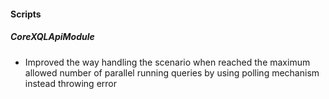 
#### Scripts

##### CoreXQLApiModule

- Improved the way handling the scenario when reached the maximum allowed number of parallel running queries by using polling mechanism instead throwing error